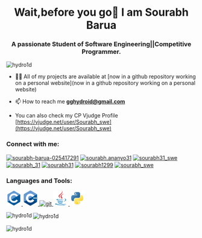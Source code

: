 <h1 align="center">Wait,before you go👀 I am Sourabh Barua</h1>
<h3 align="center">A passionate Student of Software Engineering||Competitive Programmer.</h3>

<p align="left"> <img src="https://komarev.com/ghpvc/?username=hydro1d&label=Profile%20views&color=0e75b6&style=flat" alt="hydro1d" /> </p>

- 👨‍💻 All of my projects are available at [now in a github repository working on a personal website](now in a github repository working on a personal website)

- 📫 How to reach me **gghydroid@gmail.com**

- You can also check my CP Vjudge Profile [https://vjudge.net/user/Sourabh_swe](https://vjudge.net/user/Sourabh_swe)

<h3 align="left">Connect with me:</h3>
<p align="left">
<a href="https://linkedin.com/in/sourabh-barua-025417291" target="blank"><img align="center" src="https://raw.githubusercontent.com/rahuldkjain/github-profile-readme-generator/master/src/images/icons/Social/linked-in-alt.svg" alt="sourabh-barua-025417291" height="30" width="40" /></a>
<a href="https://fb.com/sourabh.ananyo31" target="blank"><img align="center" src="https://raw.githubusercontent.com/rahuldkjain/github-profile-readme-generator/master/src/images/icons/Social/facebook.svg" alt="sourabh.ananyo31" height="30" width="40" /></a>
<a href="https://www.codechef.com/users/sourabh31_swe" target="blank"><img align="center" src="https://cdn.jsdelivr.net/npm/simple-icons@3.1.0/icons/codechef.svg" alt="sourabh31_swe" height="30" width="40" /></a>
<a href="https://www.hackerrank.com/sourabh_31" target="blank"><img align="center" src="https://raw.githubusercontent.com/rahuldkjain/github-profile-readme-generator/master/src/images/icons/Social/hackerrank.svg" alt="sourabh_31" height="30" width="40" /></a>
<a href="https://codeforces.com/profile/sourabh31" target="blank"><img align="center" src="https://raw.githubusercontent.com/rahuldkjain/github-profile-readme-generator/master/src/images/icons/Social/codeforces.svg" alt="sourabh31" height="30" width="40" /></a>
<a href="https://www.leetcode.com/sourabh1299" target="blank"><img align="center" src="https://raw.githubusercontent.com/rahuldkjain/github-profile-readme-generator/master/src/images/icons/Social/leet-code.svg" alt="sourabh1299" height="30" width="40" /></a>
<a href="https://www.hackerearth.com/sourabh_swe" target="blank"><img align="center" src="https://raw.githubusercontent.com/rahuldkjain/github-profile-readme-generator/master/src/images/icons/Social/hackerearth.svg" alt="sourabh_swe" height="30" width="40" /></a>
</p>

<h3 align="left">Languages and Tools:</h3>
<p align="left"> <a href="https://www.cprogramming.com/" target="_blank" rel="noreferrer"> <img src="https://raw.githubusercontent.com/devicons/devicon/master/icons/c/c-original.svg" alt="c" width="40" height="40"/> </a> <a href="https://www.w3schools.com/cpp/" target="_blank" rel="noreferrer"> <img src="https://raw.githubusercontent.com/devicons/devicon/master/icons/cplusplus/cplusplus-original.svg" alt="cplusplus" width="40" height="40"/> </a> <a href="https://git-scm.com/" target="_blank" rel="noreferrer"> <img src="https://www.vectorlogo.zone/logos/git-scm/git-scm-icon.svg" alt="git" width="40" height="40"/> </a> <a href="https://www.java.com" target="_blank" rel="noreferrer"> <img src="https://raw.githubusercontent.com/devicons/devicon/master/icons/java/java-original.svg" alt="java" width="40" height="40"/> </a> <a href="https://www.python.org" target="_blank" rel="noreferrer"> <img src="https://raw.githubusercontent.com/devicons/devicon/master/icons/python/python-original.svg" alt="python" width="40" height="40"/> </a> </p>

<p><img align="left" src="https://github-readme-stats.vercel.app/api/top-langs?username=hydro1d&show_icons=true&locale=en&layout=compact" alt="hydro1d" /></p>

<p>&nbsp;<img align="center" src="https://github-readme-stats.vercel.app/api?username=hydro1d&show_icons=true&locale=en" alt="hydro1d" /></p>

<p><img align="center" src="https://github-readme-streak-stats.herokuapp.com/?user=hydro1d&" alt="hydro1d" /></p>
